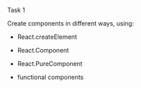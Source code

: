 Task 1

Create components in different ways, using:

- React.createElement

- React.Component

- React.PureComponent

- functional components